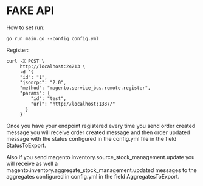 FAKE API
========

How to set run:

```go run main.go --config config.yml```

Register:

```
curl -X POST \
     http://localhost:24213 \
     -d '{
     "id": "1",
     "jsonrpc": "2.0",
     "method": "magento.service_bus.remote.register",
     "params": {
         "id": "test",
         "url": "http://localhost:1337/"
       }
     }'
```
   
Once you have your endpoint registered every time you send order created message you will receive order created message and then order updated message with the status configured in the config.yml file in the field StatusToExport.

Also if you send magento.inventory.source_stock_management.update you will receive as well a magento.inventory.aggregate_stock_management.updated messages to the aggregates configured in config.yml in the field AggregatesToExport.

  